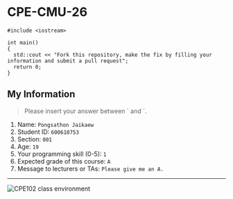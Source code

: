 # CPE-CMU-26
>
```
#include <iostream>

int main()
{
  std::cout << "Fork this repository, make the fix by filling your information and submit a pull request";
  return 0;
}
```

## My Information
> Please insert your answer between \` and \`.

1. Name: `Pongsathon Jaikaew`
2. Student ID: `600610753`
3. Section: `001`
4. Age: `19`
5. Your programming skill (0-5): `1`
6. Expected grade of this course: `A`
7. Message to lecturers or TAs: `Please give me an A.`

---
![CPE102 class environment](https://github.com/tmwatchanan/CPE-CMU-26/raw/master/cpe102_class_envi.jpg)
